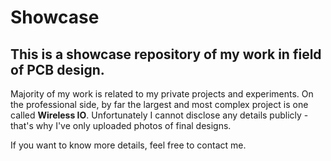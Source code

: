 # Showcase
## This is a showcase repository of my work in field of PCB design.
Majority of my work is related to my private projects and experiments. 
On the professional side, by far the largest and most complex project is one called __Wireless IO__. 
Unfortunately I cannot disclose any details publicly - that's why I've only uploaded photos of final designs.

If you want to know more details, feel free to contact me.


